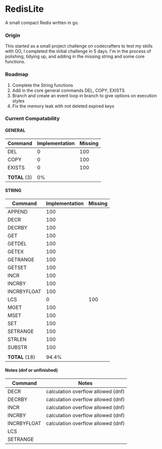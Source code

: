 # RedisLite
A small compact Redis written in go.

### Origin
This started as a small project challenge on codecrafters to test my skills with GO, I completed the initial challenge in 5 days. I'm in the process of polishing, tidying up, and adding in the missing string and some core functions. 

### Roadmap
1. Complete the String functions
2. Add in the core general commands DEL, COPY, EXISTS
3. Branch and create an event loop in branch to give options on execution styles
4. Fix the memory leak with not deleted expired keys

### Current Compatability
#### GENERAL
| Command         | Implementation | Missing
|-----------------|----------------|-----------------------
| DEL             | 0              | 100 
| COPY            | 0              | 100 
| EXISTS          | 0              | 100 
|                 |                |
| __TOTAL__ (3)   | 0%             |

#### STRING
| Command         | Implementation | Missing
|-----------------|----------------|-----------------------
| APPEND          | 100            | 
| DECR            | 100            | 
| DECRBY          | 100            | 
| GET             | 100            |
| GETDEL          | 100            | 
| GETEX           | 100            | 
| GETRANGE        | 100            | 
| GETSET          | 100            | 
| INCR            | 100            | 
| INCRBY          | 100            | 
| INCRBYFLOAT     | 100            | 
| LCS             | 0              | 100 
| MGET            | 100            | 
| MSET            | 100            | 
| SET             | 100            | 
| SETRANGE        | 100            |
| STRLEN          | 100            | 
| SUBSTR          | 100            | 
|                 |                |
| __TOTAL__ (18)  | 94.4%          |

#### Notes (dnf or unfinished)
| Command      | Notes  
|--------------|-----------------------
| DECR         | calculation overflow allowed (dnf)
| DECRBY       | calculation overflow allowed (dnf)
| INCR         | calculation overflow allowed (dnf)
| INCRBY       | calculation overflow allowed (dnf)
| INCRBYFLOAT  | calculation overflow allowed (dnf)
| LCS          | 
| SETRANGE     | 
